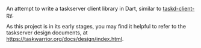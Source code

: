 An attempt to write a taskserver client library in Dart, similar to
[taskd-client-py](https://github.com/jrabbit/taskd-client-py/).

As this project is in its early stages, you may find it helpful to
refer to the taskserver design documents, at
<https://taskwarrior.org/docs/design/index.html>.
